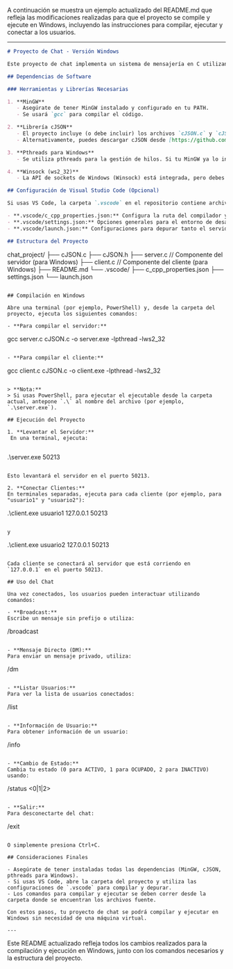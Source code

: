 A continuación se muestra un ejemplo actualizado del README.md que refleja las modificaciones realizadas para que el proyecto se compile y ejecute en Windows, incluyendo las instrucciones para compilar, ejecutar y conectar a los usuarios.

---

```markdown
# Proyecto de Chat - Versión Windows

Este proyecto de chat implementa un sistema de mensajería en C utilizando sockets, multithreading y JSON para la comunicación entre clientes y el servidor. Se han realizado modificaciones para que el proyecto se compile y ejecute nativamente en Windows usando MinGW, Winsock y pthreads (para Windows).

## Dependencias de Software

### Herramientas y Librerías Necesarias

1. **MinGW**  
   - Asegúrate de tener MinGW instalado y configurado en tu PATH.
   - Se usará `gcc` para compilar el código.

2. **Librería cJSON**  
   - El proyecto incluye (o debe incluir) los archivos `cJSON.c` y `cJSON.h` (o bien, la carpeta CJSON).  
   - Alternativamente, puedes descargar cJSON desde [https://github.com/DaveGamble/cJSON](https://github.com/DaveGamble/cJSON).

3. **Pthreads para Windows**  
   - Se utiliza pthreads para la gestión de hilos. Si tu MinGW ya lo incluye, no es necesario nada adicional; de lo contrario, instala una implementación como [pthreads-win32](https://sourceforge.net/projects/pthreads4w/).

4. **Winsock (ws2_32)**  
   - La API de sockets de Windows (Winsock) está integrada, pero debes enlazar la librería `ws2_32` al compilar.

## Configuración de Visual Studio Code (Opcional)

Si usas VS Code, la carpeta `.vscode` en el repositorio contiene archivos de configuración para facilitar el IntelliSense y la depuración:

- **.vscode/c_cpp_properties.json:** Configura la ruta del compilador y las rutas de inclusión.
- **.vscode/settings.json:** Opciones generales para el entorno de desarrollo.
- **.vscode/launch.json:** Configuraciones para depurar tanto el servidor como el cliente.

## Estructura del Proyecto

```
chat_project/
├── cJSON.c
├── cJSON.h
├── server.c       // Componente del servidor (para Windows)
├── client.c       // Componente del cliente (para Windows)
├── README.md
└── .vscode/
    ├── c_cpp_properties.json
    ├── settings.json
    └── launch.json
```

## Compilación en Windows

Abre una terminal (por ejemplo, PowerShell) y, desde la carpeta del proyecto, ejecuta los siguientes comandos:

- **Para compilar el servidor:**

  ```
  gcc server.c cJSON.c -o server.exe -lpthread -lws2_32
  ```

- **Para compilar el cliente:**

  ```
  gcc client.c cJSON.c -o client.exe -lpthread -lws2_32
  ```

> **Nota:**  
> Si usas PowerShell, para ejecutar el ejecutable desde la carpeta actual, antepone `.\` al nombre del archivo (por ejemplo, `.\server.exe`).

## Ejecución del Proyecto

1. **Levantar el Servidor:**  
   En una terminal, ejecuta:
   
   ```
   .\server.exe 50213
   ```
   
   Esto levantará el servidor en el puerto 50213.

2. **Conectar Clientes:**  
   En terminales separadas, ejecuta para cada cliente (por ejemplo, para "usuario1" y "usuario2"):

   ```
   .\client.exe usuario1 127.0.0.1 50213
   ```
   
   y
   
   ```
   .\client.exe usuario2 127.0.0.1 50213
   ```

   Cada cliente se conectará al servidor que está corriendo en `127.0.0.1` en el puerto 50213.

## Uso del Chat

Una vez conectados, los usuarios pueden interactuar utilizando comandos:

- **Broadcast:**  
  Escribe un mensaje sin prefijo o utiliza:
  
  ```
  /broadcast <mensaje>
  ```
  
- **Mensaje Directo (DM):**  
  Para enviar un mensaje privado, utiliza:
  
  ```
  /dm <usuario> <mensaje>
  ```

- **Listar Usuarios:**  
  Para ver la lista de usuarios conectados:
  
  ```
  /list
  ```

- **Información de Usuario:**  
  Para obtener información de un usuario:
  
  ```
  /info <usuario>
  ```

- **Cambio de Estado:**  
  Cambia tu estado (0 para ACTIVO, 1 para OCUPADO, 2 para INACTIVO) usando:
  
  ```
  /status <0|1|2>
  ```

- **Salir:**  
  Para desconectarte del chat:
  
  ```
  /exit
  ```
  
  O simplemente presiona Ctrl+C.

## Consideraciones Finales

- Asegúrate de tener instaladas todas las dependencias (MinGW, cJSON, pthreads para Windows).  
- Si usas VS Code, abre la carpeta del proyecto y utiliza las configuraciones de `.vscode` para compilar y depurar.  
- Los comandos para compilar y ejecutar se deben correr desde la carpeta donde se encuentran los archivos fuente.

Con estos pasos, tu proyecto de chat se podrá compilar y ejecutar en Windows sin necesidad de una máquina virtual.

---

```

Este README actualizado refleja todos los cambios realizados para la compilación y ejecución en Windows, junto con los comandos necesarios y la estructura del proyecto.

